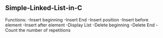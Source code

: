 ## Simple-Linked-List-in-C
Functions:
-Insert beginning
-Insert End
-Insert position
-Insert before element
-Insert after element
-Display List
-Delete beginning
-Delete End
-Count the number of repetitions
